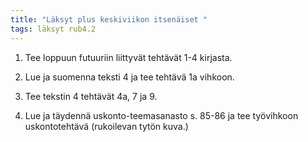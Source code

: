```yaml
---
title: "Läksyt plus keskiviikon itsenäiset "
tags: läksyt rub4.2
---
```


1. Tee loppuun futuuriin liittyvät tehtävät 1-4 kirjasta.

2. Lue ja suomenna teksti 4 ja tee tehtävä 1a vihkoon.

3. Tee tekstin 4 tehtävät 4a, 7 ja 9.

4. Lue ja täydennä uskonto-teemasanasto s. 85-86 ja tee työvihkoon uskontotehtävä (rukoilevan tytön kuva.)
